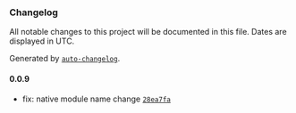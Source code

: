 ### Changelog

All notable changes to this project will be documented in this file. Dates are displayed in UTC.

Generated by [`auto-changelog`](https://github.com/CookPete/auto-changelog).

#### 0.0.9

- fix: native module name change [`28ea7fa`](https://github.com/ko-devHong/react-native-mqtt/commit/28ea7fa7c7c989cb8fc578e00534c6fb2d194e76)
